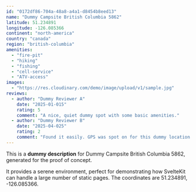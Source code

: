 ```yaml
---
id: "0172df86-704a-48a8-a4a1-d8454b8eed13"
name: "Dummy Campsite British Columbia 5862"
latitude: 51.234891
longitude: -126.085366
continent: "north-america"
country: "canada"
region: "british-columbia"
amenities:
  - "fire-pit"
  - "hiking"
  - "fishing"
  - "cell-service"
  - "ATV-access"
images:
  - "https://res.cloudinary.com/demo/image/upload/v1/sample.jpg"
reviews:
  - author: "Dummy Reviewer A"
    date: "2025-01-015"
    rating: 5
    comment: "A nice, quiet dummy spot with some basic amenities."
  - author: "Dummy Reviewer B"
    date: "2025-04-025"
    rating: 2
    comment: "Found it easily. GPS was spot on for this dummy location."
---
```


This is a **dummy description** for Dummy Campsite British Columbia 5862, generated for the proof of concept.

It provides a serene environment, perfect for demonstrating how SvelteKit can handle a large number of static pages. The coordinates are 51.234891, -126.085366.
